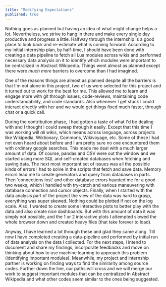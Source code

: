 ```yaml
---
title: "Modifying Expectations"
published: true
---
```


Nothing goes as planned but having an idea of what might change helps a lot. Nevertheless, we strive to hang in there and make every single day productive and progress a little. Halfway through the internship is a good place to look back and re-estimate what is coming forward. According to my initial internship plan, by half-time, I should have been done with creating a data pipeline to fetch all Lua modules across wikis and performed necessary data analysis on it to identify which modules were important to be centralized in Abstract Wikipedia. Things went almost as planned except there were _much more_ barriers to overcome than I had imagined.

One of the reasons things are almost as planned despite all the barriers is that I'm not alone in this project, two of us were selected for this project and it turned out to work for the best for me. This allowed me to learn and engage more with git through issues, code-reviews, maintaining code understandability, and code standards. Also whenever I get stuck I could interact directly with her and we would get things fixed much faster, through chat or a quick call.

During the contribution phase, I had gotten a taste of what I'd be dealing with and I thought I could sweep through it easily. Except that this time I was working will _all_ wikis, which means across language, across projects like Wikipedia, Wiktionary, Commons, Wikivoyage, etc. Some of these I had not even heard about before and I am pretty sure no one encountered them with ordinary google searches. This made me deal with a much larger amount of data. Of course, pandas and CSV were out the window and we started using more SQL and self-created databases when fetching and saving data. The next most important set of issues was all the possible kinds of errors I had to solve in the scripts that fetch and save data. Memory errors lead me to create generators and query from databases in parts. Then 'connections lost' and other database errors haunted me for a good two weeks, which I handled with try-catch and various maneuvering with database connection and cursor objects. Finally, when I started with the data analysis part of the project the view of the data was hard to grasp, everything was super skewed. Nothing could be plotted if not on the log scale. Also, I wanted to create some interactive plots to better play with the data and also create nice dashboards. But with this amount of data it was simply not possible, and the 1 or 2 interactive plots I attempted slowed the whole browser down and created heavy files (that take forever to load).

Anyway, I have learned a lot through these and glad they came along. Till now I have completed creating a data-pipeline and performed by initial run of data analysis on the data I collected. For the next steps, I intend to document and share my findings, incorporate feedbacks and move on thinking about how to use machine learning to approach this problem (identifying important modules). Meanwhile, my project and internship partner is working on finding ways to find the similarity among source codes. Further down the line, our paths will cross and we will merge our work to suggest important modules that can be centralized in Abstract Wikipedia and what other codes seem similar to the ones being suggested.

